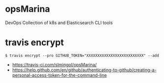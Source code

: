 # opsMarina
DevOps Collection of k8s and Elasticsearch CLI tools

# travis encrypt
```
$ travis encrypt --pro GITHUB_TOKEN="XXXXXXXXXXXXXXXXXXXXXXXXXX" --add
```
- https://travis-ci.com/slmingol/opsMarina/
- https://help.github.com/en/github/authenticating-to-github/creating-a-personal-access-token-for-the-command-line

